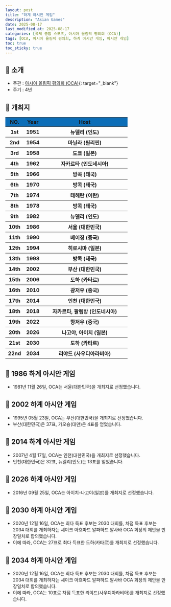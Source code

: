 ```yaml
---
layout: post
title: "하계 아시안 게임"
description: "Asian Games"
date: 2025-08-17
last_modified_at: 2025-08-17
categories: [국제 종합 스포츠, 아시아 올림픽 평의회 (OCA)]
tags: [OCA, 아시아 올림픽 평의회, 하계 아시안 게임, 아시안 게임]
toc: true
toc_sticky: true
---
```

## 📜 소개
* 주관 : [아시아 올림픽 평의회 (OCA)](https://oca.asia/){: target="_blank"}
* 주기 : 4년

## 📜 개최지
<html>

<head>
    <meta charset="UTF-8">
</head>

<body>
    <table>
        <tr style="background: #0B6DB7;">
            <th style="width: 15%; font-weight: bold;">NO.</th>
            <th style="width: 15%; font-weight: bold;">Year</th>
            <th style="width: 70%; font-weight: bold;">Host</th>
        </tr>
        <tr>
            <th>1st</th>
            <th>1951</th>
            <th>뉴델리 (인도)</th>
        </tr>
        <tr>
            <th>2nd</th>
            <th>1954</th>
            <th>마닐라 (필리핀)</th>
        </tr>
        <tr>
            <th>3rd</th>
            <th>1958</th>
            <th>도쿄 (일본)</th>
        </tr>
        <tr>
            <th>4th</th>
            <th>1962</th>
            <th>자카르타 (인도네시아)</th>
        </tr>
        <tr>
            <th>5th</th>
            <th>1966</th>
            <th>방콕 (태국)</th>
        </tr>
        <tr>
            <th>6th</th>
            <th>1970</th>
            <th>방콕 (태국)</th>
        </tr>
        <tr>
            <th>7th</th>
            <th>1974</th>
            <th>테헤란 (이란)</th>
        </tr>
        <tr>
            <th>8th</th>
            <th>1978</th>
            <th>방콕 (태국)</th>
        </tr>
        <tr>
            <th>9th</th>
            <th>1982</th>
            <th>뉴델리 (인도)</th>
        </tr>
        <tr>
            <th><span class="korea-host">10th</span></th>
            <th><span class="korea-host">1986</span></th>
            <th><span class="korea-host">서울 (대한민국)</span></th>
        </tr>
        <tr>
            <th>11th</th>
            <th>1990</th>
            <th>베이징 (중국)</th>
        </tr>
        <tr>
            <th>12th</th>
            <th>1994</th>
            <th>히로시마 (일본)</th>
        </tr>
        <tr>
            <th>13th</th>
            <th>1998</th>
            <th>방콕 (태국)</th>
        </tr>
        <tr>
            <th><span class="korea-host">14th</span></th>
            <th><span class="korea-host">2002</span></th>
            <th><span class="korea-host">부산 (대한민국)</span></th>
        </tr>
        <tr>
            <th>15th</th>
            <th>2006</th>
            <th>도하 (카타르)</th>
        </tr>
        <tr>
            <th>16th</th>
            <th>2010</th>
            <th>광저우 (중국)</th>
        </tr>
        <tr>
            <th><span class="korea-host">17th</span></th>
            <th><span class="korea-host">2014</span></th>
            <th><span class="korea-host">인천 (대한민국)</span></th>
        </tr>
        <tr>
            <th>18th</th>
            <th>2018</th>
            <th>자카르타, 팔렘방 (인도네시아)</th>
        </tr>
        <tr>
            <th>19th</th>
            <th>2022</th>
            <th>항저우 (중국)</th>
        </tr>
        <tr>
            <th>20th</th>
            <th>2026</th>
            <th>나고야, 아이치 (일본)</th>
        </tr>
        <tr>
            <th>21st</th>
            <th>2030</th>
            <th>도하 (카타르)</th>
        </tr>
        <tr>
            <th>22nd</th>
            <th>2034</th>
            <th>리야드 (사우디아라비아)</th>
        </tr>
    </table>
</body>

</html>

## 📜 1986 하계 아시안 게임
* 1981년 11월 26일, OCA는 <span class="korea-host">서울(대한민국)</span>을 개최지로 선정했습니다.

## 📜 2002 하계 아시안 게임
* 1995년 05월 23일, OCA는 <span class="korea-host">부산(대한민국)</span>을 개최지로 선정했습니다.
* <span class="korea-host">부산(대한민국)</span>은 37표, 가오슝(대만)은 4표를 얻었습니다.

## 📜 2014 하계 아시안 게임
* 2007년 4월 17일, OCA는 <span class="korea-host">인천(대한민국)</span>을 개최지로 선정했습니다.
* <span class="korea-host">인천(대한민국)</span>은 32표, 뉴델리(인도)는 13표를 얻었습니다.

## 📜 2026 하계 아시안 게임
* 2016년 09월 25일, OCA는 <span class="foreign-host">아이치-나고야(일본)</span>를 개최지로 선정했습니다.

## 📜 2030 하계 아시안 게임
*	2020년 12월 16일, OCA는 최다 득표 후보는 2030 대회를, 차점 득표 후보는 2034 대회를 개최하자는 셰이크 아흐마드 알파하드 알사바 OCA 회장의 제안을 만장일치로 합의했습니다.
*	이에 따라, OCA는 27표로 최다 득표한 <span class="foreign-host">도하(카타르)</span>를 개최지로 선정했습니다.

## 📜 2034 하계 아시안 게임
*	2020년 12월 16일, OCA는 최다 득표 후보는 2030 대회를, 차점 득표 후보는 2034 대회를 개최하자는 셰이크 아흐마드 알파하드 알사바 OCA 회장의 제안을 만장일치로 합의했습니다.
*	이에 따라, OCA는 10표로 차점 득표한 <span class="foreign-host">리야드(사우디아라비아)</span>를 개최지로 선정했습니다.
